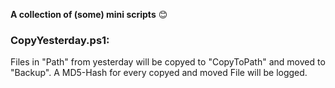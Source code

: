 **A collection of (some) mini scripts** :blush:
  
    
### CopyYesterday.ps1:  
Files in "Path" from yesterday will be copyed to "CopyToPath" and moved to "Backup".
A MD5-Hash for every copyed and moved File will be logged. 
